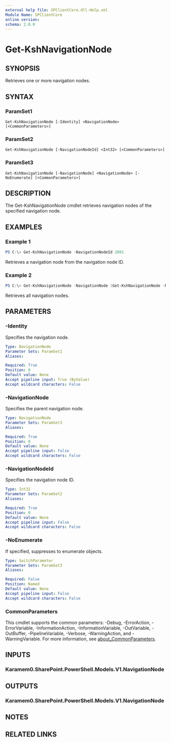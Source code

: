 ```yaml
---
external help file: SPClientCore.dll-Help.xml
Module Name: SPClientCore
online version:
schema: 2.0.0
---
```


# Get-KshNavigationNode

## SYNOPSIS
Retrieves one or more navigation nodes.

## SYNTAX

### ParamSet1
```
Get-KshNavigationNode [-Identity] <NavigationNode> [<CommonParameters>]
```

### ParamSet2
```
Get-KshNavigationNode [-NavigationNodeId] <Int32> [<CommonParameters>]
```

### ParamSet3
```
Get-KshNavigationNode [-NavigationNode] <NavigationNode> [-NoEnumerate] [<CommonParameters>]
```

## DESCRIPTION
The Get-KshNavigationNode cmdlet retrieves navigation nodes of the specified navigation node.

## EXAMPLES

### Example 1
```powershell
PS C:\> Get-KshNavigationNode -NavigationNodeId 2001
```

Retrieves a navigation node from the navigation node ID.

### Example 2
```powershell
PS C:\> Get-KshNavigationNode -NavigationNode (Get-KshNavigationNode -NavigationNodeId 2001)
```

Retrieves all navigation nodes.

## PARAMETERS

### -Identity
Specifies the navigation node.

```yaml
Type: NavigationNode
Parameter Sets: ParamSet1
Aliases:

Required: True
Position: 0
Default value: None
Accept pipeline input: True (ByValue)
Accept wildcard characters: False
```

### -NavigationNode
Specifies the parent navigation node.

```yaml
Type: NavigationNode
Parameter Sets: ParamSet3
Aliases:

Required: True
Position: 0
Default value: None
Accept pipeline input: False
Accept wildcard characters: False
```

### -NavigationNodeId
Specifies the navigation node ID.

```yaml
Type: Int32
Parameter Sets: ParamSet2
Aliases:

Required: True
Position: 0
Default value: None
Accept pipeline input: False
Accept wildcard characters: False
```

### -NoEnumerate
If specified, suppresses to enumerate objects.

```yaml
Type: SwitchParameter
Parameter Sets: ParamSet3
Aliases:

Required: False
Position: Named
Default value: None
Accept pipeline input: False
Accept wildcard characters: False
```

### CommonParameters
This cmdlet supports the common parameters: -Debug, -ErrorAction, -ErrorVariable, -InformationAction, -InformationVariable, -OutVariable, -OutBuffer, -PipelineVariable, -Verbose, -WarningAction, and -WarningVariable. For more information, see [about_CommonParameters](http://go.microsoft.com/fwlink/?LinkID=113216).

## INPUTS

### Karamem0.SharePoint.PowerShell.Models.V1.NavigationNode

## OUTPUTS

### Karamem0.SharePoint.PowerShell.Models.V1.NavigationNode

## NOTES

## RELATED LINKS
